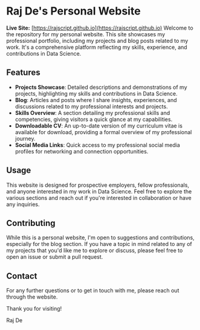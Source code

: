 # Raj De's Personal Website
**Live Site:** [https://rajscript.github.io](https://rajscript.github.io)
Welcome to the repository for my personal website. This site showcases my professional portfolio, including my projects and blog posts related to my work. It's a comprehensive platform reflecting my skills, experience, and contributions in Data Science.

## Features

- **Projects Showcase**: Detailed descriptions and demonstrations of my projects, highlighting my skills and contributions in Data Science.
- **Blog**: Articles and posts where I share insights, experiences, and discussions related to my professional interests and projects.
- **Skills Overview**: A section detailing my professional skills and competencies, giving visitors a quick glance at my capabilities.
- **Downloadable CV**: An up-to-date version of my curriculum vitae is available for download, providing a formal overview of my professional journey.
- **Social Media Links**: Quick access to my professional social media profiles for networking and connection opportunities.

## Usage

This website is designed for prospective employers, fellow professionals, and anyone interested in my work in Data Science. Feel free to explore the various sections and reach out if you're interested in collaboration or have any inquiries.

## Contributing

While this is a personal website, I'm open to suggestions and contributions, especially for the blog section. If you have a topic in mind related to any of my projects that you'd like me to explore or discuss, please feel free to open an issue or submit a pull request.

## Contact

For any further questions or to get in touch with me, please reach out through the website.

Thank you for visiting!

Raj De
